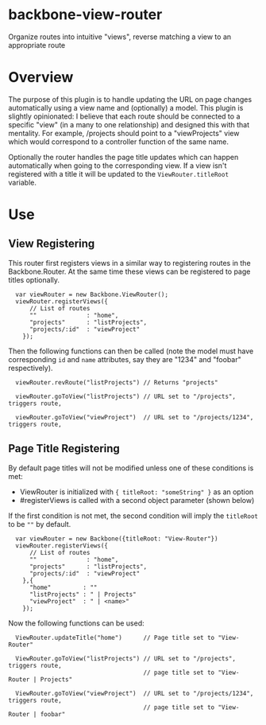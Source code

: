 backbone-view-router
====================

Organize routes into intuitive "views", reverse matching a view to an appropriate route

# Overview 
The purpose of this plugin is to handle updating the URL on page changes automatically using 
a view name and (optionally) a model. This plugin is slightly opinionated: I believe that 
each route should be connected to a specific "view" (in a many to one relationship) and designed 
this with that mentality. For example, /projects should point to a "viewProjects" view which 
would correspond to a controller function of the same name. 

Optionally the router handles the page title updates which can happen automatically when going
to the corresponding view. If a view isn't registered with a title it will be updated to the 
`ViewRouter.titleRoot` variable. 

# Use
## View Registering
This router first registers views in a similar way to registering routes in the Backbone.Router.
At the same time these views can be registered to page titles optionally. 

```
  var viewRouter = new Backbone.ViewRouter();
  viewRouter.registerViews({
      // List of routes
      ""              : "home",
      "projects"      : "listProjects", 
      "projects/:id"  : "viewProject"
    });
```

Then the following functions can then be called (note the model must have corresponding
`id` and `name` attributes, say they are "1234" and "foobar" respectively).

```
  viewRouter.revRoute("listProjects") // Returns "projects"

  viewRouter.goToView("listProjects") // URL set to "/projects", triggers route, 

  viewRouter.goToView("viewProject")  // URL set to "/projects/1234", triggers route, 
```

## Page Title Registering
By default page titles will not be modified unless one of these conditions is met: 
* ViewRouter is initialized with `{ titleRoot: "someString" }` as an option
* #registerViews is called with a second object parameter (shown below)

If the first condition is not met, the second condition will imply the `titleRoot` to 
be `""` by default.

```
  var viewRouter = new Backbone({titleRoot: "View-Router"})
  viewRouter.registerViews({
      // List of routes
      ""              : "home",
      "projects"      : "listProjects", 
      "projects/:id"  : "viewProject"
    },{
      "home"         : ""
      "listProjects" : " | Projects"
      "viewProject"  : " | <name>"
    });
```

Now the following functions can be used: 

```
  ViewRouter.updateTitle("home")      // Page title set to "View-Router"

  ViewRouter.goToView("listProjects") // URL set to "/projects", triggers route, 
                                      // page title set to "View-Router | Projects" 

  ViewRouter.goToView("viewProject")  // URL set to "/projects/1234", triggers route, 
                                      // page title set to "View-Router | foobar" 
```
